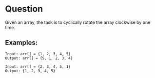 # Question

Given an array, the task is to cyclically rotate the array clockwise by one time. 



## Examples:
```
Input: arr[] = {1, 2, 3, 4, 5}
Output: arr[] = {5, 1, 2, 3, 4}

Input: arr[] = {2, 3, 4, 5, 1}
Output: {1, 2, 3, 4, 5}
```